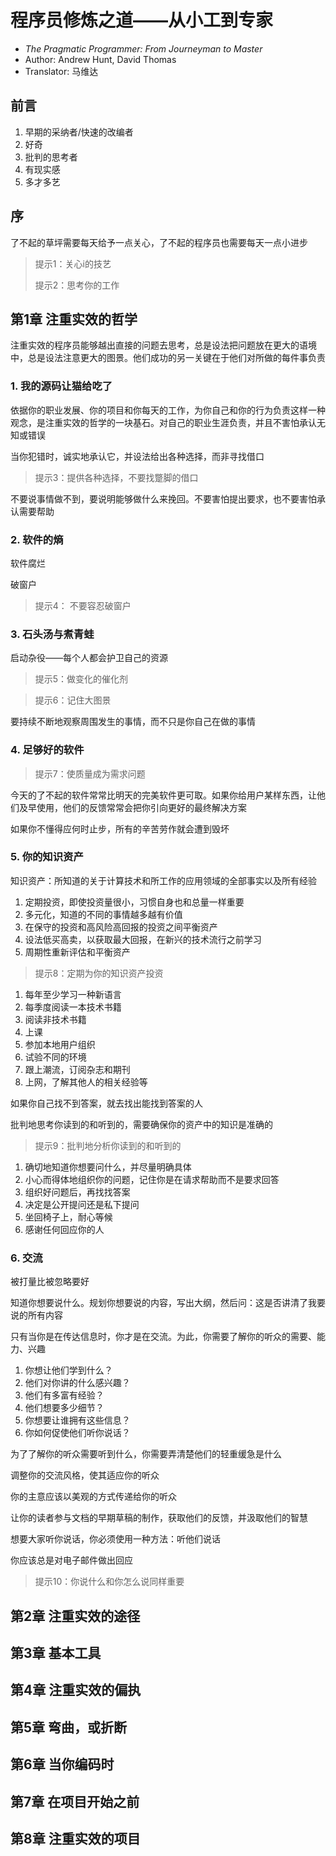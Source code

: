# 程序员修炼之道——从小工到专家

- *The Pragmatic Programmer: From Journeyman to Master*
- Author: Andrew Hunt, David Thomas
- Translator: 马维达

## 前言

1. 早期的采纳者/快速的改编者
2. 好奇
3. 批判的思考者
4. 有现实感
5. 多才多艺

## 序

了不起的草坪需要每天给予一点关心，了不起的程序员也需要每天一点小进步

> 提示1：关心i的技艺
>
> 提示2：思考你的工作

## 第1章 注重实效的哲学

注重实效的程序员能够越出直接的问题去思考，总是设法把问题放在更大的语境中，总是设法注意更大的图景。他们成功的另一关键在于他们对所做的每件事负责

### 1. 我的源码让猫给吃了

依据你的职业发展、你的项目和你每天的工作，为你自己和你的行为负责这样一种观念，是注重实效的哲学的一块基石。对自己的职业生涯负责，并且不害怕承认无知或错误

当你犯错时，诚实地承认它，并设法给出各种选择，而非寻找借口

> 提示3：提供各种选择，不要找蹩脚的借口

不要说事情做不到，要说明能够做什么来挽回。不要害怕提出要求，也不要害怕承认需要帮助

### 2. 软件的熵

软件腐烂

破窗户

> 提示4： 不要容忍破窗户

### 3. 石头汤与煮青蛙

启动杂役——每个人都会护卫自己的资源

> 提示5：做变化的催化剂

> 提示6：记住大图景

要持续不断地观察周围发生的事情，而不只是你自己在做的事情

### 4. 足够好的软件

> 提示7：使质量成为需求问题

今天的了不起的软件常常比明天的完美软件更可取。如果你给用户某样东西，让他们及早使用，他们的反馈常常会把你引向更好的最终解决方案

如果你不懂得应何时止步，所有的辛苦劳作就会遭到毁坏

### 5. 你的知识资产

知识资产：所知道的关于计算技术和所工作的应用领域的全部事实以及所有经验

1. 定期投资，即使投资量很小，习惯自身也和总量一样重要
2. 多元化，知道的不同的事情越多越有价值
3. 在保守的投资和高风险高回报的投资之间平衡资产
4. 设法低买高卖，以获取最大回报，在新兴的技术流行之前学习
5. 周期性重新评估和平衡资产

> 提示8：定期为你的知识资产投资

1. 每年至少学习一种新语言
2. 每季度阅读一本技术书籍
3. 阅读非技术书籍
4. 上课
5. 参加本地用户组织
6. 试验不同的环境
7. 跟上潮流，订阅杂志和期刊
8. 上网，了解其他人的相关经验等

如果你自己找不到答案，就去找出能找到答案的人

批判地思考你读到的和听到的，需要确保你的资产中的知识是准确的

> 提示9：批判地分析你读到的和听到的

1. 确切地知道你想要问什么，并尽量明确具体
2. 小心而得体地组织你的问题，记住你是在请求帮助而不是要求回答
3. 组织好问题后，再找找答案
4. 决定是公开提问还是私下提问
5. 坐回椅子上，耐心等候
6. 感谢任何回应你的人

### 6. 交流

被打量比被忽略要好

知道你想要说什么。规划你想要说的内容，写出大纲，然后问：这是否讲清了我要说的所有内容

只有当你是在传达信息时，你才是在交流。为此，你需要了解你的听众的需要、能力、兴趣

1. 你想让他们学到什么？
2. 他们对你讲的什么感兴趣？
3. 他们有多富有经验？
4. 他们想要多少细节？
5. 你想要让谁拥有这些信息？
6. 你如何促使他们听你说话？

为了了解你的听众需要听到什么，你需要弄清楚他们的轻重缓急是什么

调整你的交流风格，使其适应你的听众

你的主意应该以美观的方式传递给你的听众

让你的读者参与文档的早期草稿的制作，获取他们的反馈，并汲取他们的智慧

想要大家听你说话，你必须使用一种方法：听他们说话

你应该总是对电子邮件做出回应

> 提示10：你说什么和你怎么说同样重要

## 第2章 注重实效的途径

## 第3章 基本工具

## 第4章 注重实效的偏执

## 第5章 弯曲，或折断

## 第6章 当你编码时

## 第7章 在项目开始之前

## 第8章 注重实效的项目
